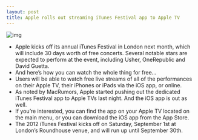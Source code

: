 ```yaml
---
layout: post
title: Apple rolls out streaming iTunes Festival app to Apple TV
---
```

![img](http://media.idownloadblog.com/wp-content/uploads/2012/08/itunes-festival-ss.jpg)
* Apple kicks off its annual iTunes Festival in London next month, which will include 30 days worth of free concerts. Several notable stars are expected to perform at the event, including Usher, OneRepublic and David Guetta.
* And here’s how you can watch the whole thing for free…
* Users will be able to watch free live streams of all of the performances on their Apple TV, their iPhones or iPads via the iOS app, or online.
* As noted by MacRumors, Apple started pushing out the dedicated iTunes Festival app to Apple TVs last night. And the iOS app is out as well.
* If you’re interested, you can find the app on your Apple TV located on the main menu, or you can download the iOS app from the App Store.
* The 2012 iTunes Festival kicks off on Saturday, September 1st at London’s Roundhouse venue, and will run up until September 30th.

